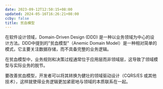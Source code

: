 ```yaml
---
date: 2023-09-12T12:50:15+08:00
updated: 2024-05-16T16:26:21+08:00
ccby: false
title: 贫血模型
---
```

在软件设计领域，Domain-Driven Design (DDD) 是一种以业务领域为中心的设计方法。DDD中提到的"贫血模型"（Anemic Domain Model）是一种相对简单的模式，它主要关注数据存储，而不具备完整的业务逻辑。

在贫血模型中，业务规则和决策过程通常位于应用层而非领域层，这导致了领域模型与实际业务的脱节。

要改善贫血模型，开发者可以将其转换为健壮的领域驱动设计（CQRS/ES 或其他技术），这样就使得业务逻辑更加紧密地与领域的本质联系在一起。